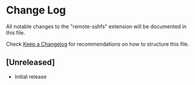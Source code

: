 # Change Log

All notable changes to the "remote-sshfs" extension will be documented in this file.

Check [Keep a Changelog](http://keepachangelog.com/) for recommendations on how to structure this file.

## [Unreleased]

- Initial release